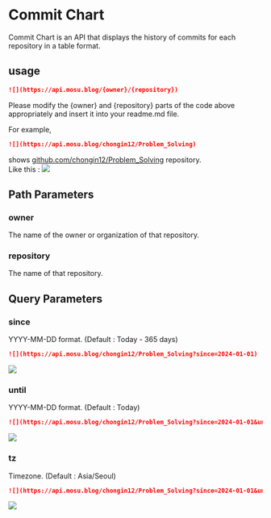 # Commit Chart
Commit Chart is an API that displays the history of commits for each repository in a table format.

## usage

```markdown
![](https://api.mosu.blog/{owner}/{repository})
```
Please modify the {owner} and {repository} parts of the code above appropriately and insert it into your readme.md file.

For example, 
```markdown
![](https://api.mosu.blog/chongin12/Problem_Solving)
```
shows [github.com/chongin12/Problem_Solving](github.com/chongin12/Problem_Solving) repository.\
Like this :
![](https://api.mosu.blog/chongin12/Problem_Solving)

## Path Parameters
### owner
The name of the owner or organization of that repository.
### repository
The name of that repository.

## Query Parameters
### since
YYYY-MM-DD format. (Default : Today - 365 days)
```markdown
![](https://api.mosu.blog/chongin12/Problem_Solving?since=2024-01-01)
```
![](https://api.mosu.blog/chongin12/Problem_Solving?since=2024-01-01)
### until
YYYY-MM-DD format. (Default : Today)
```markdown
![](https://api.mosu.blog/chongin12/Problem_Solving?since=2024-01-01&until=2024-01-28)
```
![](https://api.mosu.blog/chongin12/Problem_Solving?since=2024-01-01&until=2024-01-28)
### tz
Timezone. (Default : Asia/Seoul)
```markdown
![](https://api.mosu.blog/chongin12/Problem_Solving?since=2024-01-01&until=2024-01-28&tz=Asia/Seoul)
```
![](https://api.mosu.blog/chongin12/Problem_Solving?since=2024-01-01&until=2024-01-28&tz=Asia/Seoul)